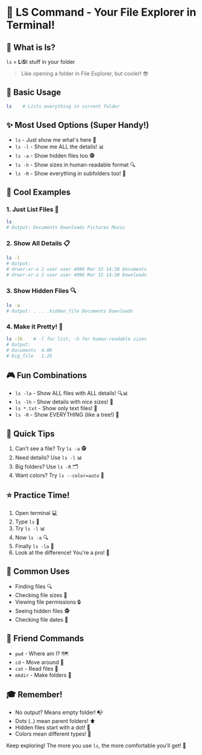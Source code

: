 # 📁 LS Command - Your File Explorer in Terminal! 

## 🤔 What is ls?
`ls` = **L**i**S**t stuff in your folder
> Like opening a folder in File Explorer, but cooler! 😎

## 🎯 Basic Usage
```bash
ls    # Lists everything in current folder
```

## ✨ Most Used Options (Super Handy!)
- `ls` - Just show me what's here 📝
- `ls -l` - Show me ALL the details! 📊
- `ls -a` - Show hidden files too 🕵️
- `ls -h` - Show sizes in human-readable format 🔍
- `ls -R` - Show everything in subfolders too! 🌳

## 🌈 Cool Examples

### 1. Just List Files 📑
```bash
ls
# Output: Documents Downloads Pictures Music
```

### 2. Show All Details 📋
```bash
ls -l
# Output:
# drwxr-xr-x 2 user user 4096 Mar 15 14:30 Documents
# drwxr-xr-x 2 user user 4096 Mar 15 14:30 Downloads
```

### 3. Show Hidden Files 🔍
```bash
ls -a
# Output: . .. .hidden_file Documents Downloads
```

### 4. Make it Pretty! 🎨
```bash
ls -lh    # -l for list, -h for human-readable sizes
# Output:
# Documents  4.0K
# big_file   1.2G
```

## 🎮 Fun Combinations
- `ls -la` - Show ALL files with ALL details! 🔍📊
- `ls -lh` - Show details with nice sizes! 📏
- `ls *.txt` - Show only text files! 📝
- `ls -R` - Show EVERYTHING (like a tree!) 🌳

## 🚀 Quick Tips
1. Can't see a file? Try `ls -a` 🕵️
2. Need details? Use `ls -l` 📊
3. Big folders? Use `ls -R` 🗂️
4. Want colors? Try `ls --color=auto` 🌈

## ⭐ Practice Time!
1. Open terminal 💻
2. Type `ls` 📝
3. Try `ls -l` 📊
4. Now `ls -a` 🔍
5. Finally `ls -la` 🎯
6. Look at the difference! You're a pro! 🌟

## 🎯 Common Uses
- Finding files 🔍
- Checking file sizes 📏
- Viewing file permissions 🔒
- Seeing hidden files 🕵️
- Checking file dates 📅

## 🤝 Friend Commands
- `pwd` - Where am I? 🗺️
- `cd` - Move around 🚶
- `cat` - Read files 📖
- `mkdir` - Make folders 📁

## 🎓 Remember!
- No output? Means empty folder! 📭
- Dots (..) mean parent folders! ⬆️
- Hidden files start with a dot! 🔎
- Colors mean different types! 🎨

Keep exploring! The more you use `ls`, the more comfortable you'll get! 🌟